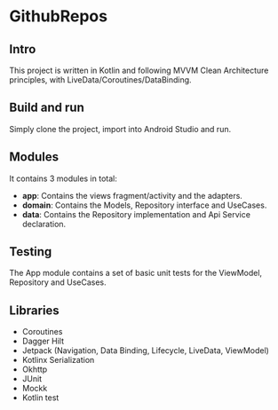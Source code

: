 # GithubRepos

## Intro

This project is written in Kotlin and following MVVM Clean Architecture principles, with
LiveData/Coroutines/DataBinding. 

## Build and run

Simply clone the project, import into Android Studio and run. 

## Modules

It contains 3 modules in total:

- **app**: Contains the views fragment/activity and the adapters.
- **domain**: Contains the Models, Repository interface and UseCases.
- **data**: Contains the Repository implementation and Api Service declaration.

## Testing

The App module contains a set of basic unit tests for the ViewModel, Repository and UseCases.

## Libraries

- Coroutines
- Dagger Hilt
- Jetpack (Navigation, Data Binding, Lifecycle, LiveData, ViewModel)
- Kotlinx Serialization
- Okhttp
- JUnit
- Mockk
- Kotlin test
